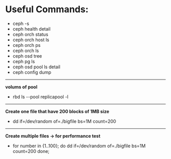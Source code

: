 # Useful Commands: 

- ceph -s
- ceph health detail 
- ceph orch status
- ceph orch host ls
- ceph orch ps
- ceph orch ls
- ceph osd tree
- ceph pg ls
- ceph osd pool ls detail
- ceph config dump
---
**volums of pool**
- rbd ls --pool replicapool -l
---
**Create one file that have 200 blocks of 1MB size**
- dd if=/dev/random  of=./bigfile bs=1M count=200
---
**Create  multiple files -> for performance test**
- for number in {1..100}; do  dd if=/dev/random  of=./bigfile bs=1M count=200 done;

